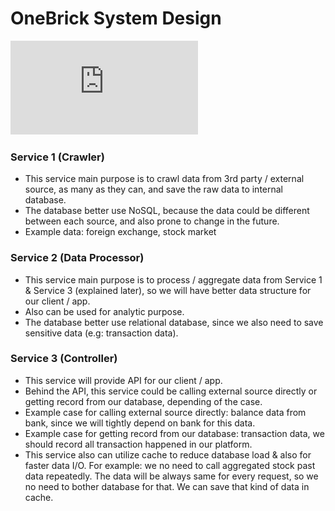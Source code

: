 # OneBrick System Design

![onebrick system design](https://github.com/ahrezaldy/onebrick-sysdes/blob/master/OneBrick%20System%20Design.pdf)

### Service 1 (Crawler)
- This service main purpose is to crawl data from 3rd party / external source, as many as they can, and save the raw data to internal database.
- The database better use NoSQL, because the data could be different between each source, and also prone to change in the future.
- Example data: foreign exchange, stock market

### Service 2 (Data Processor)
- This service main purpose is to process / aggregate data from Service 1 & Service 3 (explained later), so we will have better data structure for our client / app.
- Also can be used for analytic purpose.
- The database better use relational database, since we also need to save sensitive data (e.g: transaction data).

### Service 3 (Controller)
- This service will provide API for our client / app.
- Behind the API, this service could be calling external source directly or getting record from our database, depending of the case.
- Example case for calling external source directly: balance data from bank, since we will tightly depend on bank for this data.
- Example case for getting record from our database: transaction data, we should record all transaction happened in our platform.
- This service also can utilize cache to reduce database load & also for faster data I/O. For example: we no need to call aggregated stock past data repeatedly. The data will be always same for every request, so we no need to bother database for that. We can save that kind of data in cache.
